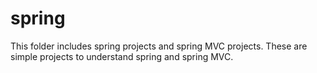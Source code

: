 # spring

This folder includes spring projects and spring MVC projects.
These are simple projects to understand spring and spring MVC. 